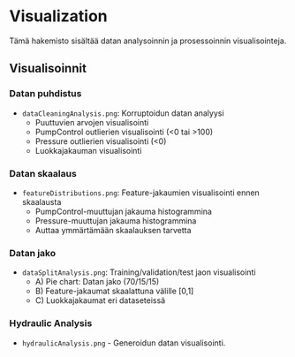 # Visualization

Tämä hakemisto sisältää datan analysoinnin ja prosessoinnin visualisointeja.

## Visualisoinnit

### Datan puhdistus
- `dataCleaningAnalysis.png`: Korruptoidun datan analyysi
  - Puuttuvien arvojen visualisointi
  - PumpControl outlierien visualisointi (<0 tai >100)
  - Pressure outlierien visualisointi (<0)
  - Luokkajakauman visualisointi

### Datan skaalaus
- `featureDistributions.png`: Feature-jakaumien visualisointi ennen skaalausta
  - PumpControl-muuttujan jakauma histogrammina
  - Pressure-muuttujan jakauma histogrammina
  - Auttaa ymmärtämään skaalauksen tarvetta

### Datan jako
- `dataSplitAnalysis.png`: Training/validation/test jaon visualisointi
  - A) Pie chart: Datan jako (70/15/15)
  - B) Feature-jakaumat skaalattuna välille [0,1]
  - C) Luokkajakaumat eri dataseteissä

### Hydraulic Analysis
- `hydraulicAnalysis.png` - Generoidun datan visualisointi.
